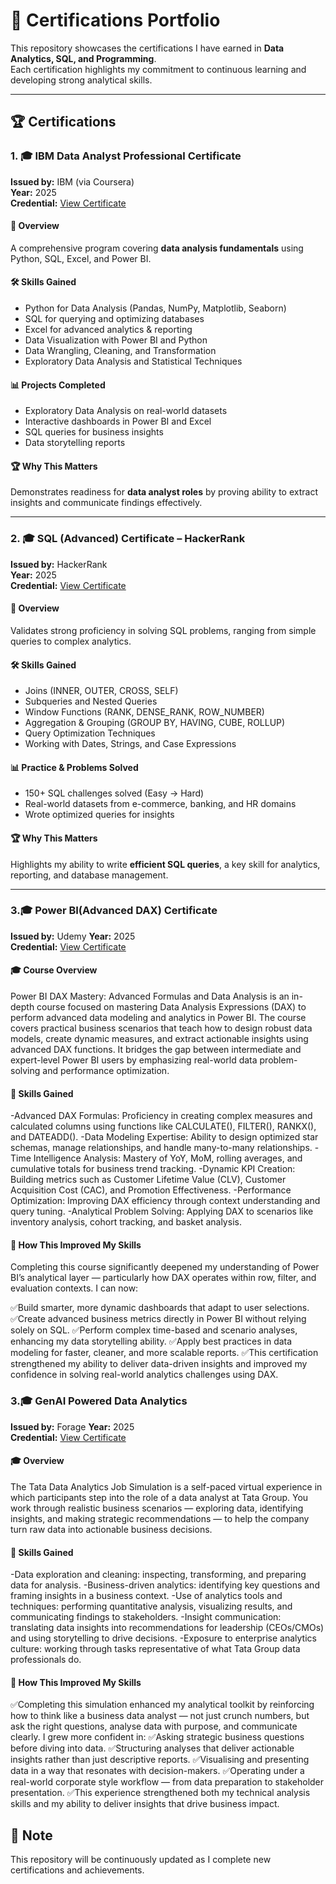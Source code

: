 # 📜 Certifications Portfolio

This repository showcases the certifications I have earned in **Data Analytics, SQL, and Programming**.  
Each certification highlights my commitment to continuous learning and developing strong analytical skills.  

---

## 🏆 Certifications

### 1. 🎓 IBM Data Analyst Professional Certificate  
**Issued by:** IBM (via Coursera)  
**Year:** 2025  
**Credential:** [View Certificate](https://github.com/analystfuzail/IBM_Data_analyst-certificate)  

#### 📌 Overview  
A comprehensive program covering **data analysis fundamentals** using Python, SQL, Excel, and Power BI.  

#### 🛠 Skills Gained  
- Python for Data Analysis (Pandas, NumPy, Matplotlib, Seaborn)  
- SQL for querying and optimizing databases  
- Excel for advanced analytics & reporting  
- Data Visualization with Power BI and Python  
- Data Wrangling, Cleaning, and Transformation  
- Exploratory Data Analysis and Statistical Techniques  

#### 📊 Projects Completed  
- Exploratory Data Analysis on real-world datasets  
- Interactive dashboards in Power BI and Excel  
- SQL queries for business insights  
- Data storytelling reports  

#### 🏆 Why This Matters  
Demonstrates readiness for **data analyst roles** by proving ability to extract insights and communicate findings effectively.  

---

### 2. 🎓 SQL (Advanced) Certificate – HackerRank  
**Issued by:** HackerRank  
**Year:** 2025  
**Credential:** [View Certificate](https://www.hackerrank.com/certificates/872a8d439a61)  

#### 📌 Overview  
Validates strong proficiency in solving SQL problems, ranging from simple queries to complex analytics.  

#### 🛠 Skills Gained  
- Joins (INNER, OUTER, CROSS, SELF)  
- Subqueries and Nested Queries  
- Window Functions (RANK, DENSE_RANK, ROW_NUMBER)  
- Aggregation & Grouping (GROUP BY, HAVING, CUBE, ROLLUP)  
- Query Optimization Techniques  
- Working with Dates, Strings, and Case Expressions  

#### 📊 Practice & Problems Solved  
- 150+ SQL challenges solved (Easy → Hard)  
- Real-world datasets from e-commerce, banking, and HR domains  
- Wrote optimized queries for insights  

#### 🏆 Why This Matters  
Highlights my ability to write **efficient SQL queries**, a key skill for analytics, reporting, and database management.  

---


### 3.🎓 Power BI(Advanced DAX) Certificate
**Issued by:** Udemy 
**Year:** 2025  
**Credential:** [View Certificate](https://ude.my/UC-df577ae2-64af-405e-9de7-599a11799040)  

#### 🎓 Course Overview

Power BI DAX Mastery: Advanced Formulas and Data Analysis is an in-depth course focused on mastering Data Analysis Expressions (DAX) to perform advanced data modeling and analytics in Power BI. The course covers practical business scenarios that teach how to design robust data models, create dynamic measures, and extract actionable insights using advanced DAX functions. It bridges the gap between intermediate and expert-level Power BI users by emphasizing real-world data problem-solving and performance optimization.

#### 🧠 Skills Gained

-Advanced DAX Formulas: Proficiency in creating complex measures and calculated columns using functions like CALCULATE(), FILTER(),         RANKX(), and DATEADD().
-Data Modeling Expertise: Ability to design optimized star schemas, manage relationships, and handle many-to-many relationships.
-Time Intelligence Analysis: Mastery of YoY, MoM, rolling averages, and cumulative totals for business trend tracking.
-Dynamic KPI Creation: Building metrics such as Customer Lifetime Value (CLV), Customer Acquisition Cost (CAC), and Promotion               Effectiveness.
-Performance Optimization: Improving DAX efficiency through context understanding and query tuning.
-Analytical Problem Solving: Applying DAX to scenarios like inventory analysis, cohort tracking, and basket analysis.

#### 🚀 How This Improved My Skills

Completing this course significantly deepened my understanding of Power BI’s analytical layer — particularly how DAX operates within row, filter, and evaluation contexts.
I can now:

✅Build smarter, more dynamic dashboards that adapt to user selections.
✅Create advanced business metrics directly in Power BI without relying solely on SQL.
✅Perform complex time-based and scenario analyses, enhancing my data storytelling ability.
✅Apply best practices in data modeling for faster, cleaner, and more scalable reports.
✅This certification strengthened my ability to deliver data-driven insights and improved my confidence in solving real-world analytics     challenges using DAX.

### 3.🎓 GenAI Powered Data Analytics
**Issued by:** Forage
**Year:** 2025  
**Credential:** [View Certificate](https://github.com/analystfuzail/Certifications)  

#### 🎓 Overview

The Tata Data Analytics Job Simulation is a self-paced virtual experience in which participants step into the role of a data analyst at Tata Group. You work through realistic business scenarios — exploring data, identifying insights, and making strategic recommendations — to help the company turn raw data into actionable business decisions. 


#### 🧠 Skills Gained

-Data exploration and cleaning: inspecting, transforming, and preparing data for analysis.
-Business-driven analytics: identifying key questions and framing insights in a business context.
-Use of analytics tools and techniques: performing quantitative analysis, visualizing results, and communicating findings to stakeholders.
-Insight communication: translating data insights into recommendations for leadership (CEOs/CMOs) and using storytelling to drive decisions.
-Exposure to enterprise analytics culture: working through tasks representative of what Tata Group data professionals do.

#### 🚀 How This Improved My Skills

✅Completing this simulation enhanced my analytical toolkit by reinforcing how to think like a business data analyst — not just crunch numbers, but ask the right questions, analyse data    with purpose, and communicate clearly. I grew more confident in:
✅Asking strategic business questions before diving into data.
✅Structuring analyses that deliver actionable insights rather than just descriptive reports.
✅Visualising and presenting data in a way that resonates with decision-makers.
✅Operating under a real-world corporate style workflow — from data preparation to stakeholder presentation.
✅This experience strengthened both my technical analysis skills and my ability to deliver insights that drive business impact.

## 📌 Note  
This repository will be continuously updated as I complete new certifications and achievements.  
